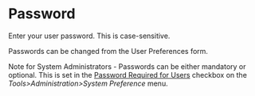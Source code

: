 # Password

Enter your user password. This is case-sensitive.

Passwords can be changed from the User Preferences form.

Note for System Administrators - Passwords can be either mandatory or
optional. This is set in the [Password Required for
Users](system_preferences+mandpass.md) checkbox on the 
_Tools&gt;Administration&gt;System Preference_ menu.
